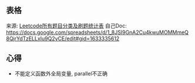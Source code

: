 


## 表格

来源: [Leetcode所有题目分类及刷题统计表](https://www.1point3acres.com/bbs/thread-645944-1-1.html)
自己Doc: https://docs.google.com/spreadsheets/d/1_8JSI9GnA2Cu4kwuMOMMmeQ8QjrYdTzELLxIu9Q2yCE/edit#gid=1633335612

## 心得

*  不能定义函数外全局变量, parallel不正确